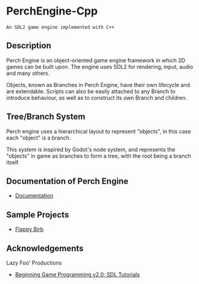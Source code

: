 # PerchEngine-Cpp
```
An SDL2 game engine implemented with C++
```

## Description

Perch Engine is an object-oriented game engine framework in which 2D games can be built upon. The engine uses SDL2 for rendering, input, audio and many others.

Objects, known as Branches in Perch Engine, have their own lifecycle and are extendable. Scripts can also be easily attached to any Branch to introduce behaviour, as well as to construct its own Branch and children.

## Tree/Branch System

Perch engine uses a hierarchical layout to represent "objects", in this case each "object" is a branch.

This system is inspired by Godot's node system, and represents the "objects" in game as branches to form a tree, with the root being a branch itself.

## Documentation of Perch Engine
* [Documentation](docs/README.md)

## Sample Projects
* [Flappy Birb](https://github.com/TheSquawkyRaven/FlappyBirb-PerchEngine-Cpp)

## Acknowledgements
Lazy Foo' Productions
* [Beginning Game Programming v2.0; SDL Tutorials](https://lazyfoo.net/tutorials/SDL/index.php)
